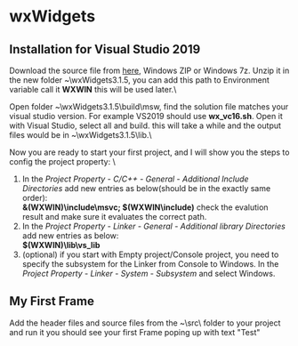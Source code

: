 # wxWidgets

## Installation for Visual Studio 2019
Download the source file from [here](https://www.wxwidgets.org/downloads/), Windows ZIP or Windows 7z. Unzip it in the new folder ~\wxWidgets3.1.5, you can add this path to Environment variable call it __WXWIN__ this will be used later.\

Open folder ~\wxWidgets3.1.5\build\msw, find the solution file matches your visual studio version. For example VS2019 should use __wx_vc16.sh__. Open it with Visual Studio, select all and build. this will take a while and the output files would be in ~\wxWidgets3.1.5\lib.\

Now you are ready to start your first project, and I will show you the steps to config the project property: \
1. In the *Project Property - C/C++ - General - Additional Include Directories* add new entries as below(should be in the exactly same order):\
 __&(WXWIN)\include\msvc; $(WXWIN\include)__ check the evalution result and make sure it evaluates the correct path. 
2. In the *Project Property - Linker - General - Additional library Directories* add new entries as below:\
__$(WXWIN)\lib\vs_lib__
3. (optional) if you start with Empty project/Console project, you need to specify the subsystem for the Linker from Console to Windows.
In the *Project Property - Linker - System - Subsystem* and select Windows.

## My First Frame
Add the header files and source files from the ~\src\ folder to your project and run it you should see your first Frame poping up with text "Test"
